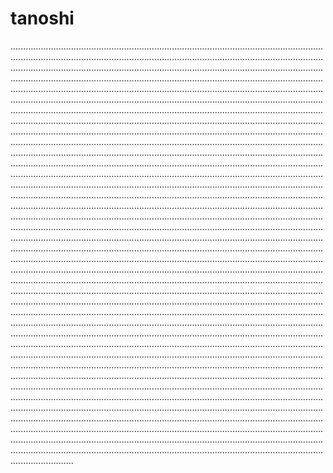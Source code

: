 # tanoshi
.............................................................................................................................................................................................................................................................................................................................................................................................................................................................................................................................................................................................................................................................................................................................................................................................................................................................................................................................................................................................................................................................................................................................................................................................................................................................................................................................................................................................................................................................................................................................................................................................................................................................................................................................................................................................................................................................................................................................................................................................................................................................................................................................................................................................................................................................................................................................................................................................................................................................................................................................................................................................................................................................................................................................................................................................................................................................................................................................................................................................................................................................................................................................................................................................................................................................................................................................................................................................................................................................................................................................................................................................................................................................................................................................................................................................................................................................................................................................................................................................................................................................................................................................................................................................................................................................................................................................................................................................................................................................................................................................................................................................................................................................................................................................................................................................................................................................................................................................................................................................................................................................